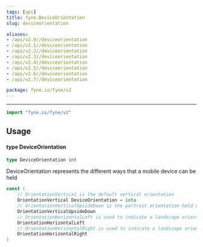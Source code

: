 ```yaml
---
tags: [api]
title: fyne.DeviceOrientation
slug: deviceorientation

aliases:
- /api/v2.0//deviceorientation
- /api/v2.1//deviceorientation
- /api/v2.2//deviceorientation
- /api/v2.3//deviceorientation
- /api/v2.4//deviceorientation
- /api/v2.5//deviceorientation
- /api/v2.6//deviceorientation
- /api/v2.7//deviceorientation

package: fyne.io/fyne/v2
---
```



---
```go
import "fyne.io/fyne/v2"
```

## Usage

#### type DeviceOrientation

```go
type DeviceOrientation int
```

DeviceOrientation represents the different ways that a mobile device can be held

```go
const (
	// OrientationVertical is the default vertical orientation
	OrientationVertical DeviceOrientation = iota
	// OrientationVerticalUpsideDown is the portrait orientation held upside down
	OrientationVerticalUpsideDown
	// OrientationHorizontalLeft is used to indicate a landscape orientation with the top to the left
	OrientationHorizontalLeft
	// OrientationHorizontalRight is used to indicate a landscape orientation with the top to the right
	OrientationHorizontalRight
)
```
